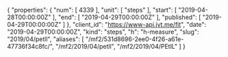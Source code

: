 {
  "properties": {
    "num": [
      4339
    ],
    "unit": [
      "steps"
    ],
    "start": [
      "2019-04-28T00:00:00Z"
    ],
    "end": [
      "2019-04-29T00:00:00Z"
    ],
    "published": [
      "2019-04-29T00:00:00Z"
    ]
  },
  "client_id": "https://www-api.jvt.me/fit",
  "date": "2019-04-29T00:00:00Z",
  "kind": "steps",
  "h": "h-measure",
  "slug": "2019/04/petll",
  "aliases": [
    "/mf2/531d8696-2ee0-4f26-a61e-47736f34c8fc/",
    "/mf2/2019/04/petll",
    "/mf2/2019/04/PEtlL"
  ]
}
